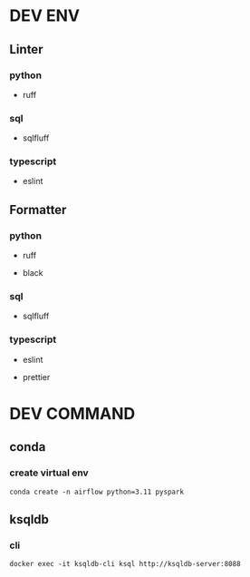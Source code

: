 # DEV ENV

## Linter

### python

- ruff

### sql

- sqlfluff

### typescript

- eslint


## Formatter

### python

- ruff

- black

### sql

- sqlfluff

### typescript

- eslint

- prettier

# DEV COMMAND

## conda

### create virtual env
```shell
conda create -n airflow python=3.11 pyspark
```


## ksqldb

### cli
```shell
docker exec -it ksqldb-cli ksql http://ksqldb-server:8088
```
